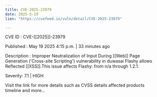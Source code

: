 ```yaml
---
title: CVE-2025-23979
date: 2025-5-19
lien: "https://cvefeed.io/vuln/detail/CVE-2025-23979"

---
```


CVE ID : CVE-[[2025]]-23979

Published :  May 19
2025
4:15 p.m. | 33 minutes ago

Description : Improper Neutralization of Input During [[Web]] Page Generation ('Cross-site Scripting') vulnerability in duwasai Flashy allows Reflected [[XSS]].This issue affects Flashy: from n/a through 1.2.1.

Severity: 7.1 | HIGH

Visit the link for more details
such as CVSS details
affected products
timeline
and more...
